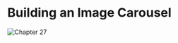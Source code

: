 # Building an Image Carousel
![Chapter 27](https://github.com/user-attachments/assets/dbf46c4b-60bb-41cc-b819-0d7815760ee6)

